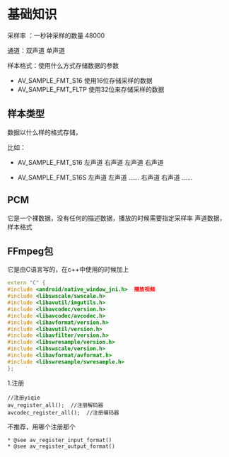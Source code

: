 # 基础知识

采样率 ：一秒钟采样的数量  48000

通道：双声道  单声道

样本格式：使用什么方式存储数据的参数

- AV_SAMPLE_FMT_S16     使用16位存储采样的数据
- AV_SAMPLE_FMT_FLTP      使用32位来存储采样的数据

## 样本类型

数据以什么样的格式存储，

比如：

- AV_SAMPLE_FMT_S16  左声道 右声道  左声道  右声道

- AV_SAMPLE_FMT_S16S  左声道 左声道 …… 右声道  右声道 ……



## PCM

它是一个裸数据，没有任何的描述数据，播放的时候需要指定采样率  声道数据，样本格式



##  FFmpeg包

它是由C语言写的，在c++中使用的时候加上

```c++
extern "C" {
#include <android/native_window_jni.h>  播放视频
#include <libswscale/swscale.h>	
#include <libavutil/imgutils.h>
#include <libavcodec/version.h>
#include <libavcodec/avcodec.h>
#include <libavformat/version.h>
#include <libavutil/version.h>
#include <libavfilter/version.h>
#include <libswresample/version.h>
#include <libswscale/version.h>
#include <libavformat/avformat.h>
#include <libswresample/swresample.h>
};
```

1.注册

```
//注册yiqie
av_register_all();  //注册解码器
avcodec_register_all();  //注册编码器
```

不推荐，用哪个注册那个

```
* @see av_register_input_format()
* @see av_register_output_format()
```



